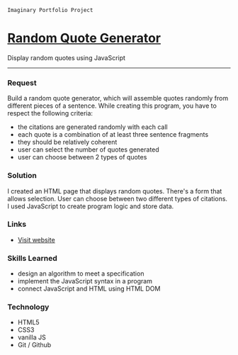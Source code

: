 `Imaginary Portfolio Project`


[Random Quote Generator](http://quote-generator.ostrowski.co/)
=======================================

Display random quotes using JavaScript

* * *

### Request

Build a random quote generator, which will assemble quotes randomly from different pieces of a sentence. 
While creating this program, you have to respect the following criteria:

- the citations are generated randomly with each call
- each quote is a combination of at least three sentence fragments
- they should be relatively coherent
- user can select the number of quotes generated
- user can choose between 2 types of quotes

### Solution

I created an HTML page that displays random quotes. There's a form that allows selection. User can choose between 
 two different types of citations. I used JavaScript to create program logic and store data.

### Links

 - [Visit website](http://quote-generator.ostrowski.co/)

### Skills Learned

- design an algorithm to meet a specification
- implement the JavaScript syntax in a program
- connect JavaScript and HTML using HTML DOM

### Technology

- HTML5
- CSS3
- vanilla JS
- Git / Github
